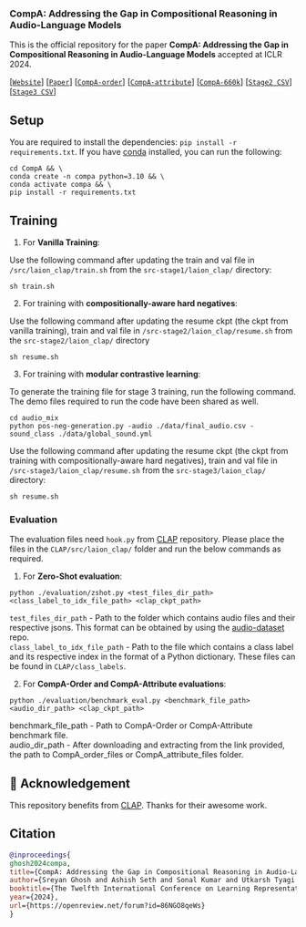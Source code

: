 ### CompA: Addressing the Gap in Compositional Reasoning in Audio-Language Models

This is the official repository for the paper **CompA: Addressing the Gap in Compositional Reasoning in Audio-Language Models** accepted at ICLR 2024.

[[`Website`](https://sreyan88.github.io/compa_iclr/)] [[`Paper`](https://openreview.net/pdf?id=86NGO8qeWs)] [[`CompA-order`](https://drive.google.com/file/d/1A_HDH0sO6Pp-kvdcTJrAA6MJZiItHZTQ/view?usp=sharing)] [[`CompA-attribute`](https://drive.google.com/file/d/1vWpq2fTcT8T7ec8pZ_EG2v29PwJPfcJm/view?usp=sharing)] [[`CompA-660k`](https://drive.google.com/file/d/1FIC9XBQStw9EUBVxKJXVKTQpPIkfy0cZ/view?usp=sharing)] [[`Stage2 CSV`](https://drive.google.com/file/d/1yDqkEYZi44yqXJPLw50bacmhkgRJJ_0b/view?usp=sharing)] [[`Stage3 CSV`](https://drive.google.com/file/d/1GF2Fc-sQUGA52LXwfLjNSL4Hl481BqYm/view?usp=sharing)]

## Setup
You are required to install the dependencies: `pip install -r requirements.txt`. If you have [conda](https://www.anaconda.com) installed, you can run the following:

```shell
cd CompA && \
conda create -n compa python=3.10 && \
conda activate compa && \
pip install -r requirements.txt
```

## Training

1. For **Vanilla Training**:

Use the following command after updating the train and val file in `/src/laion_clap/train.sh` from the `src-stage1/laion_clap/` directory:

```shell
sh train.sh
```

2. For training with **compositionally-aware hard negatives**:

Use the following command after updating the resume ckpt (the ckpt from vanilla training), train and val file in `/src-stage2/laion_clap/resume.sh` from the `src-stage2/laion_clap/` directory

```shell
sh resume.sh
```

3. For training with **modular contrastive learning**:

To generate the training file for stage 3 training, run the following command. The demo files required to run the code have been shared as well.

```shell
cd audio_mix
python pos-neg-generation.py -audio ./data/final_audio.csv -sound_class ./data/global_sound.yml
```

Use the following command after updating the resume ckpt (the ckpt from training with compositionally-aware hard negatives), train and val file in `/src-stage3/laion_clap/resume.sh` from the `src-stage3/laion_clap/` directory:

```shell
sh resume.sh
```

### Evaluation

The evaluation files need `hook.py` from [CLAP](https://github.com/LAION-AI/CLAP) repository. Please place the files in the `CLAP/src/laion_clap/` folder and run the below commands as required.

1. For **Zero-Shot evaluation**:

```shell
python ./evaluation/zshot.py <test_files_dir_path> <class_label_to_idx_file_path> <clap_ckpt_path>
```
`test_files_dir_path` - Path to the folder which contains audio files and their respective jsons. This format can be obtained by using the [audio-dataset](https://github.com/LAION-AI/audio-dataset/tree/main) repo.
<br>
`class_label_to_idx_file_path` - Path to the file which contains a class label and its respective index in the format of a Python dictionary. These files can be found in `CLAP/class_labels`.

2. For **CompA-Order and CompA-Attribute evaluations**:

```shell
python ./evaluation/benchmark_eval.py <benchmark_file_path> <audio_dir_path> <clap_ckpt_path>
```

benchmark_file_path - Path to CompA-Order or CompA-Attribute benchmark file.<br>
audio_dir_path - After downloading and extracting from the link provided, the path to CompA_order_files or CompA_attribute_files folder.

## 🌻 Acknowledgement
This repository benefits from [CLAP](https://github.com/LAION-AI/CLAP). Thanks for their awesome work.


## Citation
```BibTex
@inproceedings{
ghosh2024compa,
title={CompA: Addressing the Gap in Compositional Reasoning in Audio-Language Models},
author={Sreyan Ghosh and Ashish Seth and Sonal Kumar and Utkarsh Tyagi and Chandra Kiran Reddy Evuru and Ramaneswaran S and S Sakshi and Oriol Nieto and Ramani Duraiswami and Dinesh Manocha},
booktitle={The Twelfth International Conference on Learning Representations},
year={2024},
url={https://openreview.net/forum?id=86NGO8qeWs}
}
```
